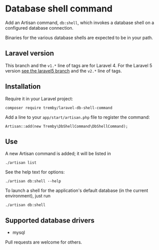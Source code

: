 Database shell command
======================

Add an Artisan command, `db:shell`, which invokes a database shell on a 
configured database connection.

Binaries for the various database shells are expected to be in your path.

Laravel version
---------------

This branch and the `v1.*` line of tags are for Laravel 4. For the Laravel 5
version [see the laravel5 branch][l5] and the `v2.*` line of tags.

[l5]: https://github.com/tremby/laravel-db-shell-command/tree/laravel5

Installation
------------

Require it in your Laravel project:

    composer require tremby/laravel-db-shell-command

Add a line to your `app/start/artisan.php` file to register the command:

    Artisan::add(new Tremby\DbShellCommand\DbShellCommand);

Use
---

A new Artisan command is added; it will be listed in

    ./artisan list

See the help text for options:

    ./artisan db:shell --help

To launch a shell for the application's default database (in the current 
environment), just run

    ./artisan db:shell

Supported database drivers
--------------------------

- mysql

Pull requests are welcome for others.
